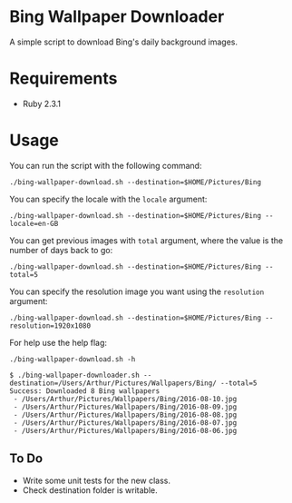 # Bing Wallpaper Downloader
A simple script to download Bing's daily background images.

# Requirements
- Ruby 2.3.1

# Usage
You can run the script with the following command:

```
./bing-wallpaper-download.sh --destination=$HOME/Pictures/Bing
```

You can specify the locale with the `locale` argument:

```
./bing-wallpaper-download.sh --destination=$HOME/Pictures/Bing --locale=en-GB
```

You can get previous images with `total` argument, where the value is the number of days back to go: 

```
./bing-wallpaper-download.sh --destination=$HOME/Pictures/Bing --total=5
```

You can specify the resolution image you want using the `resolution` argument:

```
./bing-wallpaper-download.sh --destination=$HOME/Pictures/Bing --resolution=1920x1080
```

For help use the help flag:

```
./bing-wallpaper-download.sh -h
```

```
$ ./bing-wallpaper-downloader.sh --destination=/Users/Arthur/Pictures/Wallpapers/Bing/ --total=5
Success: Downloaded 8 Bing wallpapers
 - /Users/Arthur/Pictures/Wallpapers/Bing/2016-08-10.jpg
 - /Users/Arthur/Pictures/Wallpapers/Bing/2016-08-09.jpg
 - /Users/Arthur/Pictures/Wallpapers/Bing/2016-08-08.jpg
 - /Users/Arthur/Pictures/Wallpapers/Bing/2016-08-07.jpg
 - /Users/Arthur/Pictures/Wallpapers/Bing/2016-08-06.jpg
 ```

## To Do
- Write some unit tests for the new class.
- Check destination folder is writable.

